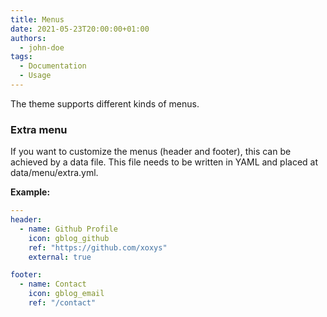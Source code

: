 ```yaml
---
title: Menus
date: 2021-05-23T20:00:00+01:00
authors:
  - john-doe
tags:
  - Documentation
  - Usage
---
```


The theme supports different kinds of menus.

<!--more-->

### Extra menu

If you want to customize the menus (header and footer), this can be achieved by a data file. This file needs to be written in YAML and placed at data/menu/extra.yml.

**Example:**

```Yaml
---
header:
  - name: Github Profile
    icon: gblog_github
    ref: "https://github.com/xoxys"
    external: true

footer:
  - name: Contact
    icon: gblog_email
    ref: "/contact"
```
